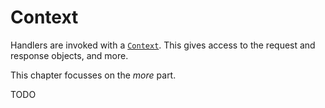 # Context

Handlers are invoked with a [`Context`](api/ratpack/handling/Context.html).
This gives access to the request and response objects, and more.

This chapter focusses on the _more_ part.

TODO